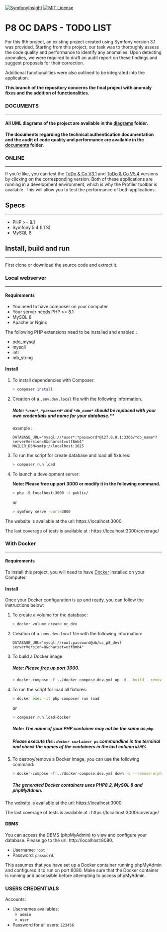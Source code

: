 [![SymfonyInsight](https://insight.symfony.com/projects/a2311a3f-727c-44e4-a805-e13a7f6eeb82/mini.svg)](https://insight.symfony.com/projects/a2311a3f-727c-44e4-a805-e13a7f6eeb82) [![MIT License](https://img.shields.io/badge/License-MIT-green.svg)](https://choosealicense.com/licenses/mit/)

# P8 OC DAPS - TODO LIST

For this 8th project, an existing project created using Symfony version 3.1 was provided. Starting from this project, our task was to thoroughly assess the code quality and performance to identify any anomalies. Upon detecting anomalies, we were required to draft an audit report on these findings and suggest proposals for their correction.

Additional functionalities were also outlined to be integrated into the application.

**This branch of the repository concerns the final project with anomaly fixes and the addition of functionalities.**

### DOCUMENTS
___
#### All UML diagrams of the project are available in the [diagrams](https://github.com/MH-DevApp/OC_Projet_8/tree/main/documents/diagrams) folder.

#### The documents regarding the technical authentication documentation and the audit of code quality and performance are available in the [documents](https://github.com/MH-DevApp/OC_Projet_8/tree/main/documents) folder.

### ONLINE
___
If you'd like, you can test the [ToDo & Co V3.1](https://p8-legacy.mehdi-haddou.fr) and [ToDo & Co V5.4](https://p8.mehdi-haddou.fr:3000) versions by clicking on the corresponding version. Both of these applications are running in a development environment, which is why the Profiler toolbar is available. This will allow you to test the performance of both applications.

## Specs
___
* PHP >= 8.1
* Symfony 5.4 (LTS)
* MySQL 8

## Install, build and run
___

First clone or download the source code and extract it.

### Local webserver
___
#### Requirements
- You need to have composer on your computer
- Your server needs PHP >= 8.1
- MySQL 8
- Apache or Nginx

The following PHP extensions need to be installed and enabled :
- pdo_mysql
- mysqli
- intl
- mb_string

#### Install

1. To install dependencies with Composer:

    ```bash
    > composer install
    ```

2. Creation of a `.env.dev.local` file with the following information.

    ##### Note: `*user*`, `*password*` and `*db_name*` should be replaced with your own credentials and name for your database.**

    example :
    
    ```dotenv
    DATABASE_URL="mysql://*user*:*password*@127.0.0.1:3306/*db_name*?serverVersion=8&charset=utf8mb4"
    MAILER_DSN=smtp://localhost:1025
    ```

3. To run the script for create database and load all fixtures:

    ```bash
    > composer run load
    ```

4. To launch a development server:

   **Note: Please free up port 3000 or modify it in the following command.**

    ```bash
    > php -S localhost:3000 -t public/
    ```

   or

   ```bash
   > symfony serve -port=3000
   ```

The website is available at the url: https://localhost:3000

The last coverage of tests is available at : https://localhost:3000/coverage/

### With Docker
___
#### Requirements
To install this project, you will need to have [Docker](https://www.docker.com/) installed on your Computer.

#### Install

Once your Docker configuration is up and ready, you can follow the instructions below:

1. To create a volume for the database:

    ```bash
    > docker volume create oc_dev
    ```
   
2. Creation of a `.env.dev.local` file with the following information:

    ```dotenv
    DATABASE_URL="mysql://root:password@db/oc_p8_dev?serverVersion=8&charset=utf8mb4"
    ```

3. To build a Docker image:

   ##### Note: Please free up port 3000.

    ```bash
    > docker-compose -f ../docker-compose.dev.yml up -d --build --remove-orphans
    ```

4. To run the script for load all fixtures:

    ```bash
    > docker exec -it php composer run load
    ```
   
    or

    ```bash
   > composer run load-docker 
   ```

    ##### Note: The name of your PHP container may not be the same as `php`. 
    ##### Please execute the : `docker container ps` commandline in the terminal and check the names of the containers in the last column `NAMES`.

5. To destroy/remove a Docker image, you can use the following command:

    ```bash
    > docker-compose -f ../docker-compose.dev.yml down -v --remove-orphans
    ```
   ##### The generated Docker containers uses PHP8.2, MySQL 8 and phpMyAdmin.

The website is available at the url: https://localhost:3000

The last coverage of tests is available at : https://localhost:3000/coverage/

#### DBMS

You can access the DBMS (phpMyAdmin) to view and configure your database. Please go to the url: http://localhost:8080.

- Username: `root` ;
- Password: `password`.

This assumes that you have set up a Docker container running phpMyAdmin and configured it to run on port 8080. Make sure that the Docker container is running and accessible before attempting to access phpMyAdmin.

### USERS CREDENTIALS

Accounts:
- Usernames availables: 
  - `admin`
  - `user`
- Password for all users: `123456`
